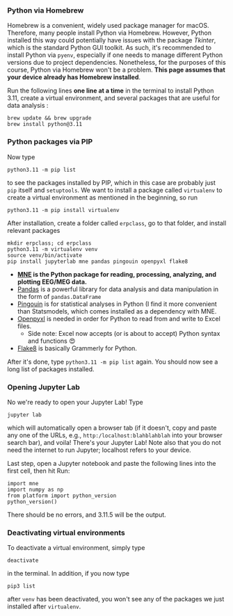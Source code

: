 ### Python via Homebrew 
Homebrew is a convenient, widely used package manager for macOS. Therefore, many people install Python via Homebrew. However, Python installed this way could potentially have issues with the package _Tkinter_, which is the standard Python GUI toolkit. As such, it's recommended to install Python via `pyenv`, especially if one needs to manage different Python versions due to project dependencies. Nonetheless, for the purposes of this course, Python via Homebrew won't be a problem. **This page assumes that your device already has Homebrew installed**.

Run the following lines **one line at a time** in the terminal to install Python 3.11, create a virtual environment, and several packages that are useful for data analysis :
```
brew update && brew upgrade
brew install python@3.11
```

### Python packages via PIP
Now type
```
python3.11 -m pip list
```
to see the packages installed by PIP, which in this case are probably just `pip` itself and `setuptools`. We want to install a package called `virtualenv` to create a virtual environment as mentioned in the beginning, so run
```
python3.11 -m pip install virtualenv
```
After installation, create a folder called `erpclass`, go to that folder, and install relevant packages
```
mkdir erpclass; cd erpclass
python3.11 -m virtualenv venv
source venv/bin/activate
pip install jupyterlab mne pandas pingouin openpyxl flake8
```
- **[MNE](https://mne.tools/stable/index.html) is the Python package for reading, processing, analyzing, and plotting EEG/MEG data.**
- [Pandas](https://pandas.pydata.org/docs/) is a powerful library for data analysis and data manipulation in the form of `pandas.DataFrame`
- [Pingouin](https://pingouin-stats.org/build/html/index.html) is for statistical analyses in Python (I find it more convenient than Statsmodels, which comes installed as a dependency with MNE.
- [Openpyxl](https://openpyxl.readthedocs.io/en/stable/) is needed in order for Python to read from and write to Excel files.
    + Side note: Excel now accepts (or is about to accept) Python syntax and functions 😍
- [Flake8](https://flake8.pycqa.org/en/latest/) is basically Grammerly for Python.

After it's done, type `python3.11 -m pip list` again. You should now see a long list of packages installed.

### Opening Jupyter Lab
No we're ready to open your Jupyter Lab! Type
```
jupyter lab
```
which will automatically open a browser tab (if it doesn't, copy and paste any one of the URLs, e.g., `http:/localhost:blahblahblah` into your browser search bar), and voila! There's your Jupyter Lab! Note also that you do not need the internet to run Jupyter; localhost refers to your device. 

Last step, open a Jupyter notebook and paste the following lines into the first cell, then hit Run:
```
import mne
import numpy as np
from platform import python_version
python_version()
```
There should be no errors, and 3.11.5 will be the output.

### Deactivating virtual environments
To deactivate a virtual environment, simply type
```
deactivate
```
in the terminal. In addition, if you now type
```
pip3 list
```
after `venv` has been deactivated, you won't see any of the packages we just installed after `virtualenv`.
